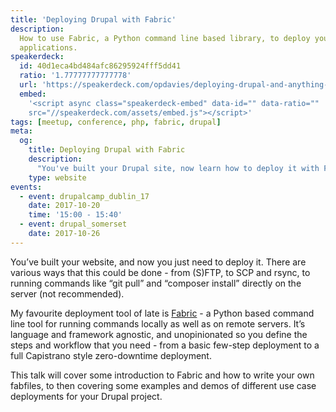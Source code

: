 ```yaml
---
title: 'Deploying Drupal with Fabric'
description:
  How to use Fabric, a Python command line based library, to deploy your Drupal
  applications.
speakerdeck:
  id: 40d1eca4bd484afc86295924fff5dd41
  ratio: '1.77777777777778'
  url: 'https://speakerdeck.com/opdavies/deploying-drupal-and-anything-else-with-fabric'
  embed:
    '<script async class="speakerdeck-embed" data-id="" data-ratio=""
    src="//speakerdeck.com/assets/embed.js"></script>'
tags: [meetup, conference, php, fabric, drupal]
meta:
  og:
    title: Deploying Drupal with Fabric
    description:
      "You've built your Drupal site, now learn how to deploy it with Fabric."
    type: website
events:
  - event: drupalcamp_dublin_17
    date: 2017-10-20
    time: '15:00 - 15:40'
  - event: drupal_somerset
    date: 2017-10-26
---
```


You’ve built your website, and now you just need to deploy it. There are various
ways that this could be done - from (S)FTP, to SCP and rsync, to running
commands like “git pull” and “composer install” directly on the server (not
recommended).

My favourite deployment tool of late is [Fabric][1] - a Python based command
line tool for running commands locally as well as on remote servers. It’s
language and framework agnostic, and unopinionated so you define the steps and
workflow that you need - from a basic few-step deployment to a full Capistrano
style zero-downtime deployment.

This talk will cover some introduction to Fabric and how to write your own
fabfiles, to then covering some examples and demos of different use case
deployments for your Drupal project.

[1]: http://www.fabfile.org
